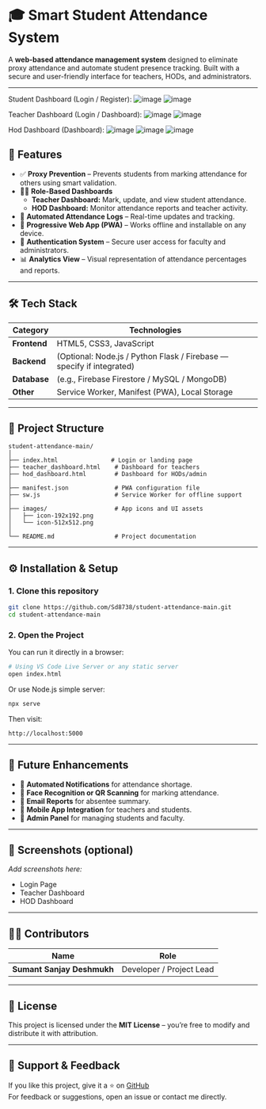 # 🎓 Smart Student Attendance System

A **web-based attendance management system** designed to eliminate proxy attendance and automate student presence tracking. Built with a secure and user-friendly interface for teachers, HODs, and administrators.

---
Student Dashboard (Login / Register): 
![image](https://i.postimg.cc/k48CKqgK/Screenshot-73.png)
![image](https://i.postimg.cc/vTQKTsg8/Screenshot-74.png)

Teacher Dashboard (Login / Dashboard):
![image](https://i.postimg.cc/k5GWyMzB/Screenshot-75.png)
![image](https://i.postimg.cc/HsTc2s8R/Screenshot-76.png)

Hod Dashboard (Dashboard):
![image](https://i.postimg.cc/J72v3tFt/Screenshot-77.png)
![image](https://i.postimg.cc/D09x94kT/Screenshot-78.png)
![image](https://i.postimg.cc/ydk4BRGp/Screenshot-79.png)


## 🚀 Features

- ✅ **Proxy Prevention** – Prevents students from marking attendance for others using smart validation.
- 👨‍🏫 **Role-Based Dashboards**
  - **Teacher Dashboard:** Mark, update, and view student attendance.
  - **HOD Dashboard:** Monitor attendance reports and teacher activity.
- 🧠 **Automated Attendance Logs** – Real-time updates and tracking.
- 📱 **Progressive Web App (PWA)** – Works offline and installable on any device.
- 🔐 **Authentication System** – Secure user access for faculty and administrators.
- 📊 **Analytics View** – Visual representation of attendance percentages and reports.

---

## 🛠️ Tech Stack

| Category | Technologies |
|-----------|---------------|
| **Frontend** | HTML5, CSS3, JavaScript |
| **Backend** | (Optional: Node.js / Python Flask / Firebase — specify if integrated) |
| **Database** | (e.g., Firebase Firestore / MySQL / MongoDB) |
| **Other** | Service Worker, Manifest (PWA), Local Storage |

---

## 📂 Project Structure

```
student-attendance-main/
│
├── index.html               # Login or landing page
├── teacher_dashboard.html    # Dashboard for teachers
├── hod_dashboard.html        # Dashboard for HODs/admin
│
├── manifest.json             # PWA configuration file
├── sw.js                     # Service Worker for offline support
│
├── images/                   # App icons and UI assets
│   ├── icon-192x192.png
│   └── icon-512x512.png
│
└── README.md                 # Project documentation
```

---

## ⚙️ Installation & Setup

### 1. Clone this repository

```bash
git clone https://github.com/Sd8738/student-attendance-main.git
cd student-attendance-main
```

### 2. Open the Project

You can run it directly in a browser:

```bash
# Using VS Code Live Server or any static server
open index.html
```

Or use Node.js simple server:
```bash
npx serve
```

Then visit:
```
http://localhost:5000
```

---

## 🧩 Future Enhancements

- 🔔 **Automated Notifications** for attendance shortage.
- 🤖 **Face Recognition or QR Scanning** for marking attendance.
- 📧 **Email Reports** for absentee summary.
- 📲 **Mobile App Integration** for teachers and students.
- 🧾 **Admin Panel** for managing students and faculty.

---

## 📸 Screenshots (optional)

_Add screenshots here:_
- Login Page  
- Teacher Dashboard  
- HOD Dashboard  

---

## 👨‍💻 Contributors

| Name | Role |
|------|------|
| **Sumant Sanjay Deshmukh** | Developer / Project Lead |

---

## 🪪 License

This project is licensed under the **MIT License** – you’re free to modify and distribute it with attribution.

---

## 🌟 Support & Feedback

If you like this project, give it a ⭐ on [GitHub](https://github.com/)  
For feedback or suggestions, open an issue or contact me directly.
